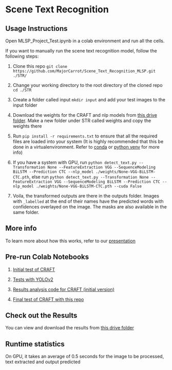 <!--
 Copyright (C) 2021 Adithya Venkateswaran
 
 final_project is free software: you can redistribute it and/or modify
 it under the terms of the GNU Lesser General Public License as published by
 the Free Software Foundation, either version 3 of the License, or
 (at your option) any later version.
 
 final_project is distributed in the hope that it will be useful,
 but WITHOUT ANY WARRANTY; without even the implied warranty of
 MERCHANTABILITY or FITNESS FOR A PARTICULAR PURPOSE.  See the
 GNU Lesser General Public License for more details.
 
 You should have received a copy of the GNU Lesser General Public License
 along with final_project. If not, see <http://www.gnu.org/licenses/>.
-->

# Scene Text Recognition

## Usage Instructions
Open MLSP_Project_Test.ipynb in a colab environment and run all the cells.

If you want to manually run the scene text recognition model, follow the following steps:

1. Clone this repo `git clone https://github.com/MajorCarrot/Scene_Text_Recognition_MLSP.git ./STR/`

1. Change your working directory to the root directory of the cloned repo `cd ./STR`

1. Create a folder called input `mkdir input` and add your test images to the input folder

1. Download the weights for the CRAFT and nlp models from [this drive folder](https://drive.google.com/drive/folders/1rQgeLmhN_88Ut_9q0V7DAOAgYcxyVe3P?usp=sharing). Make a new folder under STR called weights and copy the weights there

1. Run `pip install -r requirements.txt` to ensure that all the required files are loaded into your system (It is highly recommended that this be done in a virtualenvironment. Refer to [conda](https://docs.conda.io/en/latest/) or [python venv](https://docs.python.org/3/library/venv.html) for more info)

1. If you have a system with GPU, run `python detect_text.py --Transformation None --FeatureExtraction VGG --SequenceModeling BiLSTM --Prediction CTC --nlp_model ./weights/None-VGG-BiLSTM-CTC.pth`, else run `python detect_text.py --Transformation None --FeatureExtraction VGG --SequenceModeling BiLSTM --Prediction CTC --nlp_model ./weights/None-VGG-BiLSTM-CTC.pth --cuda False`

1. Voila, the transformed outputs are there in the outputs folder. Images with `_labelled` at the end of their names have the predicted words with confidences overlayed on the image. The masks are also available in the same folder.

## More info

To learn more about how this works, refer to our [presentation](https://docs.google.com/presentation/d/1g2gOzDQ1wt8Tsz3_JSdpkUgWkaNGSuBCuFWwqPiPSZk/edit?usp=sharing)

## Pre-run Colab Notebooks
1. [Initial test of CRAFT](https://drive.google.com/file/d/1c5t3JszLOCWxNlOltDwy_jSkxZnsRCcn/view?usp=sharing)

1. [Tests with YOLOv2](https://drive.google.com/file/d/1i7ShPH6EnGO9bKC3lTG-Aj1_mWx_O20t/view?usp=sharing)

1. [Results analysis code for CRAFT (initial version)](https://colab.research.google.com/drive/1IIDlCR3cUD-0cbdDaYzhbyF4uE6Pj78S?usp=sharing)

1. [Final test of CRAFT with this repo](https://colab.research.google.com/drive/1_6i4BlcuDOxbFoRU6nk-5OxAteLrBa-y?usp=sharing)

## Check out the Results

You can view and download the results from [this drive folder](https://drive.google.com/drive/folders/1IlpWWv5qd3J4-qH-7yc64kZW48zqQCWB?usp=sharing)

## Runtime statistics
On GPU, it takes an average of 0.5 seconds for the image to be processed, text extracted and output predicted
